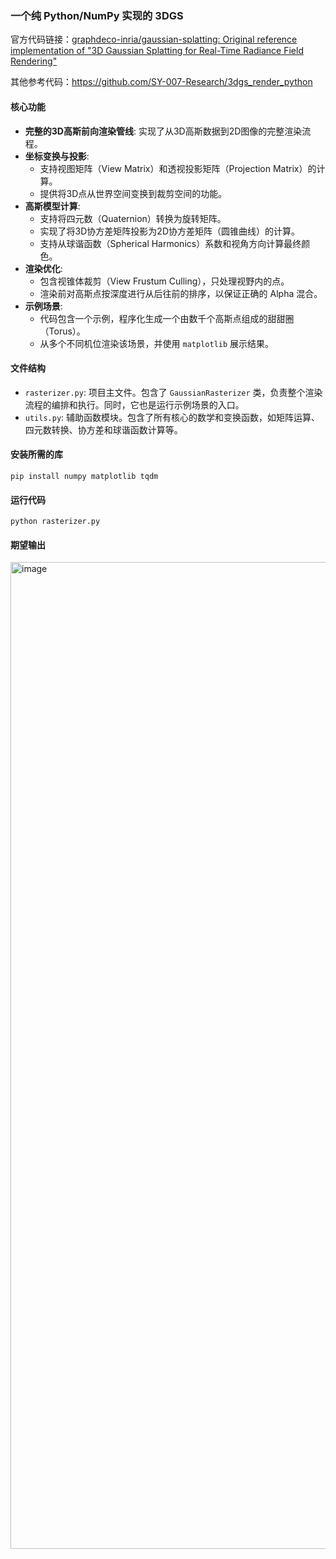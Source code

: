 ### 一个纯 Python/NumPy 实现的 3DGS

官方代码链接：[graphdeco-inria/gaussian-splatting: Original reference implementation of "3D Gaussian Splatting for Real-Time Radiance Field Rendering"](https://github.com/graphdeco-inria/gaussian-splatting)

其他参考代码：https://github.com/SY-007-Research/3dgs_render_python

#### 核心功能

- **完整的3D高斯前向渲染管线**: 实现了从3D高斯数据到2D图像的完整渲染流程。
- **坐标变换与投影**:
  - 支持视图矩阵（View Matrix）和透视投影矩阵（Projection Matrix）的计算。
  - 提供将3D点从世界空间变换到裁剪空间的功能。
- **高斯模型计算**:
  - 支持将四元数（Quaternion）转换为旋转矩阵。
  - 实现了将3D协方差矩阵投影为2D协方差矩阵（圆锥曲线）的计算。
  - 支持从球谐函数（Spherical Harmonics）系数和视角方向计算最终颜色。
- **渲染优化**:
  - 包含视锥体裁剪（View Frustum Culling），只处理视野内的点。
  - 渲染前对高斯点按深度进行从后往前的排序，以保证正确的 Alpha 混合。
- **示例场景**:
  - 代码包含一个示例，程序化生成一个由数千个高斯点组成的甜甜圈（Torus）。
  - 从多个不同机位渲染该场景，并使用 `matplotlib` 展示结果。

#### 文件结构

- `rasterizer.py`: 项目主文件。包含了 `GaussianRasterizer` 类，负责整个渲染流程的编排和执行。同时，它也是运行示例场景的入口。
- `utils.py`: 辅助函数模块。包含了所有核心的数学和变换函数，如矩阵运算、四元数转换、协方差和球谐函数计算等。

#### 安装所需的库

```
pip install numpy matplotlib tqdm
```

#### 运行代码

```
python rasterizer.py
```

#### 期望输出

<img width="1751" height="1579" alt="image" src="https://github.com/user-attachments/assets/29b122ab-d1e0-403c-8894-f8f8094527d8" />
